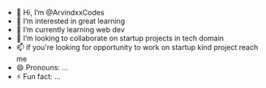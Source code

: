 - 👋 Hi, I’m @ArvindxxCodes
- 👀 I’m interested in great learning
- 🌱 I’m currently learning web dev
- 💞️ I’m looking to collaborate on startup projects in tech domain
- 📫 if you're looking for opportunity to work on startup kind project reach me
- 😄 Pronouns: ...
- ⚡ Fun fact: ...

<!---
ArvindxxCodes/ArvindxxCodes is a ✨ special ✨ repository because its `README.md` (this file) appears on your GitHub profile.
You can click the Preview link to take a look at your changes.
--->
